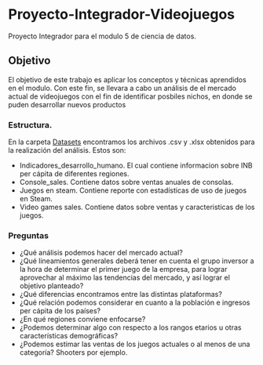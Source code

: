 # Proyecto-Integrador-Videojuegos
Proyecto Integrador para el modulo 5 de ciencia de datos.


## Objetivo

El objetivo de este trabajo es aplicar los conceptos y técnicas aprendidos en el modulo. Con este fin, se llevara a cabo un análisis de el mercado actual de videojuegos con el fin de identificar posbiles nichos, en donde se puden desarrollar nuevos productos

### Estructura.

En la carpeta [Datasets](https://github.com/pablongrs/Proyecto-Integrador-Videojuegos/tree/main/Datasets) encontramos los archivos .csv y .xlsx obtenidos para la realización del análisis. Estos son:
- Indicadores_desarrollo_humano. El cual contiene informacion sobre INB per cápita de diferentes regiones.
- Console_sales. Contiene datos sobre ventas anuales de consolas.
- Juegos en steam. Contiene reporte con estadísticas de uso de juegos en Steam.
- Video games sales. Contiene datos sobre ventas y caracteristicas de los juegos.

### Preguntas

- ¿Qué análisis podemos hacer del mercado actual?
- ¿Qué lineamientos generales deberá tener en cuenta el grupo inversor a la hora de determinar el primer juego de la empresa, para lograr aprovechar al máximo las tendencias del mercado, y así lograr el objetivo planteado?
- ¿Qué diferencias encontramos entre las distintas plataformas?
- ¿Qué relación podemos considerar en cuanto a la población e ingresos per cápita de los países?
- ¿En qué regiones conviene enfocarse?
- ¿Podemos determinar algo con respecto a los rangos etarios u otras características demográficas?
- ¿Podemos estimar las ventas de los juegos actuales o al menos de una categoría? Shooters por ejemplo.

